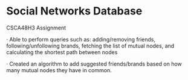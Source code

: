 # Social Networks Database
CSCA48H3 Assignment

·	Able to perform queries such as: adding/removing friends, following/unfollowing brands, fetching the list of mutual nodes, and calculating the shortest path between nodes

·	Created an algorithm to add suggested friends/brands based on how many mutual nodes they have in common.
